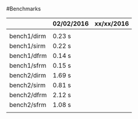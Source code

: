 #Benchmarks

|             | 02/02/2016 | xx/xx/2016 |
| ----------- | ---------- | ---------- |
|             |            |            |
| bench1/dirm | 0.23 s     |            |
| bench1/sirm | 0.22 s     |            |
| bench1/dfrm | 0.14 s     |            |
| bench1/sfrm | 0.15 s     |            |
| bench2/dirm | 1.69 s     |            |
| bench2/sirm | 0.81 s     |            |
| bench2/dfrm | 2.12 s     |            |
| bench2/sfrm | 1.08 s     |            |
|             |            |            |
